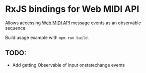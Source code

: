 # RxJS bindings for Web MIDI API

Allows accessing [Web MIDI API](https://webaudio.github.io/web-midi-api/) message events as an observable sequence.

Build usage example with `npm run build`.

## TODO:

* Add getting Observable of input onstatechange events
